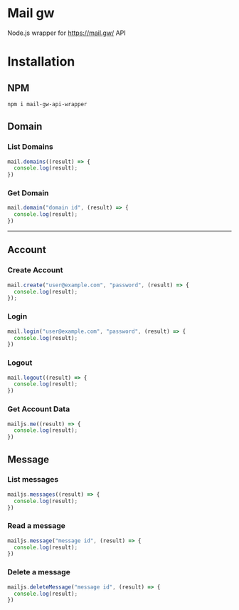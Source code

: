# Mail gw

Node.js wrapper for https://mail.gw/ API

# Installation

## NPM

```bash
npm i mail-gw-api-wrapper
```

## Domain

### List Domains

```js
mail.domains((result) => {
  console.log(result);
})
```

### Get Domain

```js
mail.domain("domain id", (result) => {
  console.log(result);
})
```

---

## Account

### Create Account

```js
mail.create("user@example.com", "password", (result) => {
  console.log(result);
});
```

### Login

```js
mail.login("user@example.com", "password", (result) => {
  console.log(result);
})
```

### Logout

```js
mail.logout((result) => {
  console.log(result);
})
```

### Get Account Data

```js
mailjs.me((result) => {
  console.log(result);
})
```

## Message

### List messages

```js
mailjs.messages((result) => {
  console.log(result);
})
```


### Read a message

```js
mailjs.message("message id", (result) => {
  console.log(result);
})
```

### Delete a message

```js
mailjs.deleteMessage("message id", (result) => {
  console.log(result);
})
```
